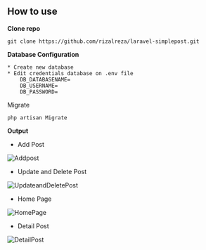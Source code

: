 

## How to use

**Clone repo**

	git clone https://github.com/rizalreza/laravel-simplepost.git


**Database Configuration**

	* Create new database
	* Edit credentials database on .env file
		DB_DATABASENAME=
		DB_USERNAME=
		DB_PASSWORD=
Migrate

	php artisan Migrate



**Output**

* Add Post

![Addpost](https://i.imgur.com/LuDMyi2.png)

* Update and Delete Post

![UpdateandDeletePost](https://i.imgur.com/Ue6n6KL.png)

* Home Page

![HomePage](https://i.imgur.com/gnO946g.png)

* Detail Post

![DetailPost](https://i.imgur.com/FwOyLnz.png)


